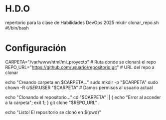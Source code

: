 # H.D.O
repertorio para la clase de Habilidades DevOps 2025
mkdir clonar_repo.sh
#!/bin/bash

# Configuración
CARPETA="/var/www/html/mi_proyecto"  # Ruta donde se clonará el repo
REPO_URL="https://github.com/usuario/repositorio.git"  # URL del repo a clonar

echo "Creando carpeta en $CARPETA..."
sudo mkdir -p "$CARPETA"
sudo chown -R $USER:$USER "$CARPETA"  # Damos permisos al usuario actual

echo "Clonando el repositorio..."
cd "$CARPETA" || { echo "Error al acceder a la carpeta"; exit 1; }
git clone "$REPO_URL" .

echo "Listo! El repositorio se clonó en $(pwd)"
